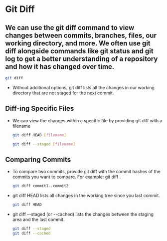 # Git Diff

## We can use the git diff command to view changes between commits, branches, files, our working directory, and more. We often use git diff alongside commands like git status and git log to get a better understanding of a repository and how it has changed over time.

   ```sh
   git diff
   ```

- Without additional options, git diff lists all the changes in our working directory that are not staged for the next commit.

## Diff-ing Specific Files

- We can view the changes within a specific file by providing git diff with a filename

   ```sh
   git diff HEAD [filename]
   ```

   ```sh
   git diff --staged [filename]
   ```

## Comparing Commits

- To compare two commits, provide git diff with the commit hashes of the commits you want to compare. For example: git diff <commit-hash1> <commit-hash2>.

   ```sh
   git diff commit1..commit2
   ```

- git diff HEAD lists all changes in the working tree since you last commit.

   ```sh
   git diff HEAD
   ```
- git diff --staged (or --cached) lists the changes between the staging area and the last commit.

   ```sh
   git diff --staged
   git diff --cached
   ```
